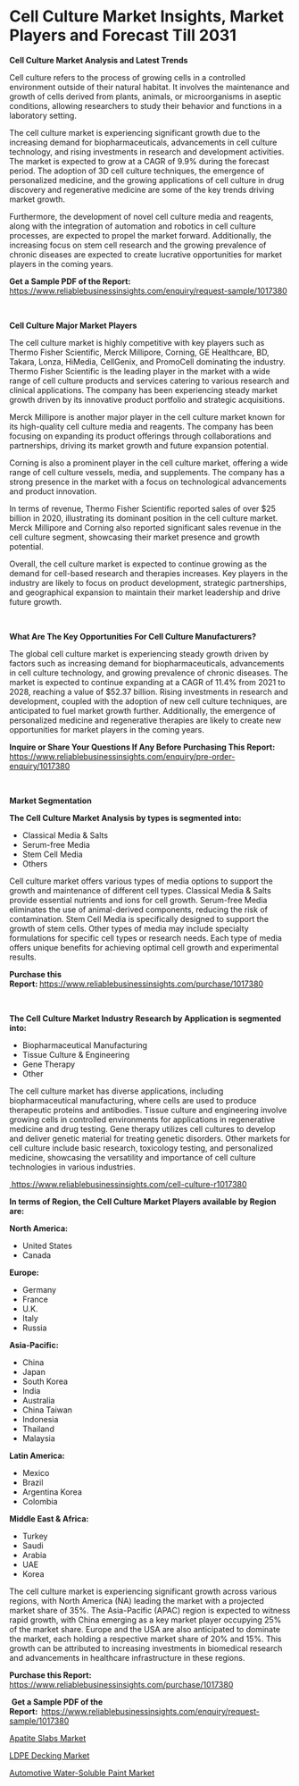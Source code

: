 <p><h1>Cell Culture Market Insights, Market Players and Forecast Till 2031</h1></p><p><strong>Cell Culture Market Analysis and Latest Trends</strong></p>
<p><p>Cell culture refers to the process of growing cells in a controlled environment outside of their natural habitat. It involves the maintenance and growth of cells derived from plants, animals, or microorganisms in aseptic conditions, allowing researchers to study their behavior and functions in a laboratory setting.</p><p>The cell culture market is experiencing significant growth due to the increasing demand for biopharmaceuticals, advancements in cell culture technology, and rising investments in research and development activities. The market is expected to grow at a CAGR of 9.9% during the forecast period. The adoption of 3D cell culture techniques, the emergence of personalized medicine, and the growing applications of cell culture in drug discovery and regenerative medicine are some of the key trends driving market growth.</p><p>Furthermore, the development of novel cell culture media and reagents, along with the integration of automation and robotics in cell culture processes, are expected to propel the market forward. Additionally, the increasing focus on stem cell research and the growing prevalence of chronic diseases are expected to create lucrative opportunities for market players in the coming years.</p></p>
<p><strong>Get a Sample PDF of the Report:&nbsp;</strong> <a href="https://www.reliablebusinessinsights.com/enquiry/request-sample/1017380">https://www.reliablebusinessinsights.com/enquiry/request-sample/1017380</a></p>
<p>&nbsp;</p>
<p><strong>Cell Culture Major Market Players</strong></p>
<p><p>The cell culture market is highly competitive with key players such as Thermo Fisher Scientific, Merck Millipore, Corning, GE Healthcare, BD, Takara, Lonza, HiMedia, CellGenix, and PromoCell dominating the industry. Thermo Fisher Scientific is the leading player in the market with a wide range of cell culture products and services catering to various research and clinical applications. The company has been experiencing steady market growth driven by its innovative product portfolio and strategic acquisitions.</p><p>Merck Millipore is another major player in the cell culture market known for its high-quality cell culture media and reagents. The company has been focusing on expanding its product offerings through collaborations and partnerships, driving its market growth and future expansion potential.</p><p>Corning is also a prominent player in the cell culture market, offering a wide range of cell culture vessels, media, and supplements. The company has a strong presence in the market with a focus on technological advancements and product innovation.</p><p>In terms of revenue, Thermo Fisher Scientific reported sales of over $25 billion in 2020, illustrating its dominant position in the cell culture market. Merck Millipore and Corning also reported significant sales revenue in the cell culture segment, showcasing their market presence and growth potential.</p><p>Overall, the cell culture market is expected to continue growing as the demand for cell-based research and therapies increases. Key players in the industry are likely to focus on product development, strategic partnerships, and geographical expansion to maintain their market leadership and drive future growth.</p></p>
<p>&nbsp;</p>
<p><strong>What Are The Key Opportunities For Cell Culture Manufacturers?</strong></p>
<p><p>The global cell culture market is experiencing steady growth driven by factors such as increasing demand for biopharmaceuticals, advancements in cell culture technology, and growing prevalence of chronic diseases. The market is expected to continue expanding at a CAGR of 11.4% from 2021 to 2028, reaching a value of $52.37 billion. Rising investments in research and development, coupled with the adoption of new cell culture techniques, are anticipated to fuel market growth further. Additionally, the emergence of personalized medicine and regenerative therapies are likely to create new opportunities for market players in the coming years.</p></p>
<p><strong>Inquire or Share Your Questions If Any Before Purchasing This Report:</strong> <a href="https://www.reliablebusinessinsights.com/enquiry/pre-order-enquiry/1017380">https://www.reliablebusinessinsights.com/enquiry/pre-order-enquiry/1017380</a></p>
<p>&nbsp;</p>
<p><strong>Market Segmentation</strong></p>
<p><strong>The Cell Culture Market Analysis by types is segmented into:</strong></p>
<p><ul><li>Classical Media & Salts</li><li>Serum-free Media</li><li>Stem Cell Media</li><li>Others</li></ul></p>
<p><p>Cell culture market offers various types of media options to support the growth and maintenance of different cell types. Classical Media & Salts provide essential nutrients and ions for cell growth. Serum-free Media eliminates the use of animal-derived components, reducing the risk of contamination. Stem Cell Media is specifically designed to support the growth of stem cells. Other types of media may include specialty formulations for specific cell types or research needs. Each type of media offers unique benefits for achieving optimal cell growth and experimental results.</p></p>
<p><strong>Purchase this Report:&nbsp;</strong><a href="https://www.reliablebusinessinsights.com/purchase/1017380">https://www.reliablebusinessinsights.com/purchase/1017380</a></p>
<p>&nbsp;</p>
<p><strong>The Cell Culture Market Industry Research by Application is segmented into:</strong></p>
<p><ul><li>Biopharmaceutical Manufacturing</li><li>Tissue Culture & Engineering</li><li>Gene Therapy</li><li>Other</li></ul></p>
<p><p>The cell culture market has diverse applications, including biopharmaceutical manufacturing, where cells are used to produce therapeutic proteins and antibodies. Tissue culture and engineering involve growing cells in controlled environments for applications in regenerative medicine and drug testing. Gene therapy utilizes cell cultures to develop and deliver genetic material for treating genetic disorders. Other markets for cell culture include basic research, toxicology testing, and personalized medicine, showcasing the versatility and importance of cell culture technologies in various industries.</p></p>
<p><a href="https://www.reliablebusinessinsights.com/cell-culture-r1017380">&nbsp;https://www.reliablebusinessinsights.com/cell-culture-r1017380</a></p>
<p><strong>In terms of Region, the Cell Culture Market Players available by Region are:</strong></p>
<p>
    <p> <strong> North America: </strong>
        <ul>
            <li>United States</li>
            <li>Canada</li>
        </ul>
        </p> 
    <p> <strong> Europe: </strong>
        <ul>
            <li>Germany</li>
            <li>France</li>
            <li>U.K.</li>
            <li>Italy</li>
            <li>Russia</li>
        </ul>
        </p> 
    <p> <strong> Asia-Pacific: </strong>
        <ul>
            <li>China</li>
            <li>Japan</li>
            <li>South Korea</li>
            <li>India</li>
            <li>Australia</li>
            <li>China Taiwan</li>
            <li>Indonesia</li>
            <li>Thailand</li>
            <li>Malaysia</li>
        </ul>
        </p> 
    <p> <strong> Latin America: </strong>
        <ul>
            <li>Mexico</li>
            <li>Brazil</li>
            <li>Argentina Korea</li>
            <li>Colombia</li>
        </ul>
        </p> 
    <p> <strong> Middle East & Africa: </strong>
        <ul>
            <li>Turkey</li>
            <li>Saudi</li>
            <li>Arabia</li>
            <li>UAE</li>
            <li>Korea</li>
        </ul>
    </p>
    </p>
<p><p>The cell culture market is experiencing significant growth across various regions, with North America (NA) leading the market with a projected market share of 35%. The Asia-Pacific (APAC) region is expected to witness rapid growth, with China emerging as a key market player occupying 25% of the market share. Europe and the USA are also anticipated to dominate the market, each holding a respective market share of 20% and 15%. This growth can be attributed to increasing investments in biomedical research and advancements in healthcare infrastructure in these regions.</p></p>
<p><strong>Purchase this Report: </strong><a href="https://www.reliablebusinessinsights.com/purchase/1017380">https://www.reliablebusinessinsights.com/purchase/1017380</a></p>
<p>&nbsp;<strong>Get a Sample PDF of the Report:&nbsp;&nbsp;</strong><a href="https://www.reliablebusinessinsights.com/enquiry/request-sample/1017380">https://www.reliablebusinessinsights.com/enquiry/request-sample/1017380</a></p>
<p><strong></strong></p>
<p><p><a href="https://www.linkedin.com/pulse/strategic-insights-global-apatite-slabs-market-trends-2024-2031-83h1f">Apatite Slabs Market</a></p><p><a href="https://www.linkedin.com/pulse/ldpe-decking-market-forecast-global-trends-analysis-from-2024-iznff">LDPE Decking Market</a></p><p><a href="https://www.linkedin.com/pulse/automotive-water-soluble-paint-market-global-regional-analysis-wuv8f">Automotive Water-Soluble Paint Market</a></p></p>